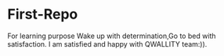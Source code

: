 # First-Repo
For learning purpose
Wake up with determination,Go to bed with satisfaction. I am satisfied and happy with QWALLITY team:)).
